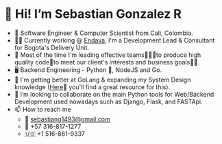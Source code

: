 # 👋 Hi! I’m Sebastian Gonzalez R
- 👀 Software Engineer & Computer Scientist from Cali, Colombia. 
- 👨‍💻 Currently working @ [Endava](https://www.endava.com/), I'm a Development Lead & Consultant for Bogota's Delivery Unit.
- 🧰 Most of the time I'm leading effective teams🧑‍🤝‍🧑to produce high quality code🚀to meet our client's interests and business goals💼🥇.
- 🖥️ Backend Engineering - Python 🐍, NodeJS and Go. 
- 🌱 I'm getting better at GoLang & expanding my System Design knowledge ([Here](https://dataintensive.net/)📖 you'll find a great resource for this).
- 💞️ I’m looking to collaborate on the main Python tools for Web/Backend Development used nowadays such as Django, Flask, and FASTApi.
- 📫 How to reach me
  - 📧 sebastiang1493@gmail.com
  - 📱 +57 316-817-1277
  - 🇺🇸  +1 516-861-9337

<!---
sgonzalezr94/sgonzalezr94 is a ✨ special ✨ repository because its `README.md` (this file) appears on your GitHub profile.
You can click the Preview link to take a look at your changes.
--->

